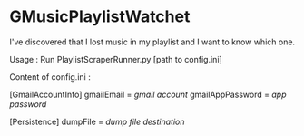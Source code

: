 # GMusicPlaylistWatchet
I've discovered that I lost music in my playlist and I want to know which one.

Usage :
Run PlaylistScraperRunner.py [path to config.ini]

Content of config.ini :

[GmailAccountInfo]
gmailEmail = *gmail account*
gmailAppPassword = *app password*

[Persistence]
dumpFile = *dump file destination*
